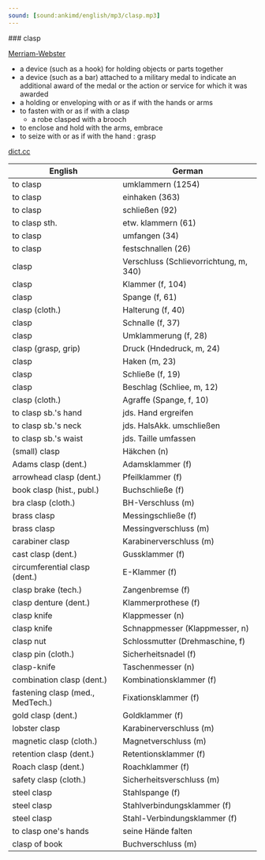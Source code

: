 ```yaml
---
sound: [sound:ankimd/english/mp3/clasp.mp3]
---
```


\### clasp

[Merriam-Webster](https://www.merriam-webster.com/dictionary/clasp)

- a device (such as a hook) for holding objects or parts together
- a device (such as a bar) attached to a military medal to indicate an additional award of the medal or the action or service for which it was awarded
- a holding or enveloping with or as if with the hands or arms
- to fasten with or as if with a clasp
    - a robe clasped with a brooch
- to enclose and hold with the arms, embrace
- to seize with or as if with the hand : grasp

[dict.cc](https://www.dict.cc/clasp)

| English        | German       |
| -------------- | ------------ |
| to clasp | umklammern (1254) |
| to clasp | einhaken (363) |
| to clasp | schließen (92) |
| to clasp sth. | etw. klammern (61) |
| to clasp | umfangen (34) |
| to clasp | festschnallen (26) |
| clasp | Verschluss (Schlievorrichtung, m, 340) |
| clasp | Klammer (f, 104) |
| clasp | Spange (f, 61) |
| clasp (cloth.) | Halterung (f, 40) |
| clasp | Schnalle (f, 37) |
| clasp | Umklammerung (f, 28) |
| clasp (grasp, grip) | Druck (Hndedruck, m, 24) |
| clasp | Haken (m, 23) |
| clasp | Schließe (f, 19) |
| clasp | Beschlag (Schliee, m, 12) |
| clasp (cloth.) | Agraffe (Spange, f, 10) |
| to clasp sb.'s hand | jds. Hand ergreifen |
| to clasp sb.'s neck | jds. HalsAkk. umschließen |
| to clasp sb.'s waist | jds. Taille umfassen |
| (small) clasp | Häkchen (n) |
| Adams clasp (dent.) | Adamsklammer (f) |
| arrowhead clasp (dent.) | Pfeilklammer (f) |
| book clasp (hist., publ.) | Buchschließe (f) |
| bra clasp (cloth.) | BH-Verschluss (m) |
| brass clasp | Messingschließe (f) |
| brass clasp | Messingverschluss (m) |
| carabiner clasp | Karabinerverschluss (m) |
| cast clasp (dent.) | Gussklammer (f) |
| circumferential clasp (dent.) | E-Klammer (f) |
| clasp brake (tech.) | Zangenbremse (f) |
| clasp denture (dent.) | Klammerprothese (f) |
| clasp knife | Klappmesser (n) |
| clasp knife | Schnappmesser (Klappmesser, n) |
| clasp nut | Schlossmutter (Drehmaschine, f) |
| clasp pin (cloth.) | Sicherheitsnadel (f) |
| clasp-knife | Taschenmesser (n) |
| combination clasp (dent.) | Kombinationsklammer (f) |
| fastening clasp (med., MedTech.) | Fixationsklammer (f) |
| gold clasp (dent.) | Goldklammer (f) |
| lobster clasp | Karabinerverschluss (m) |
| magnetic clasp (cloth.) | Magnetverschluss (m) |
| retention clasp (dent.) | Retentionsklammer (f) |
| Roach clasp (dent.) | Roachklammer (f) |
| safety clasp (cloth.) | Sicherheitsverschluss (m) |
| steel clasp | Stahlspange (f) |
| steel clasp | Stahlverbindungsklammer (f) |
| steel clasp | Stahl-Verbindungsklammer (f) |
| to clasp one's hands | seine Hände falten |
| clasp of book | Buchverschluss (m) |
